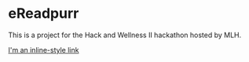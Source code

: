 # eReadpurr
This is a project for the Hack and Wellness II hackathon hosted by MLH.

[I'm an inline-style link](https://www.google.com)
